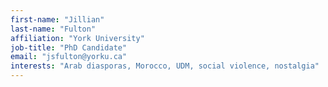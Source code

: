 ```yaml
---
first-name: "Jillian"
last-name: "Fulton"
affiliation: "York University"
job-title: "PhD Candidate"
email: "jsfulton@yorku.ca"
interests: "Arab diasporas, Morocco, UDM, social violence, nostalgia"
---
```

